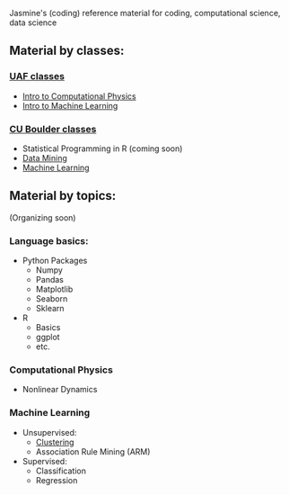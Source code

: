 Jasmine's (coding) reference material for coding, computational science, data science


## Material by classes:

### [UAF classes](UAF.md)
- [Intro to Computational Physics](UAF-CompPhys/UAF-CompPhys.md)
- [Intro to Machine Learning](UAF-ML-module/UAF-ML-Module.md)

### [CU Boulder classes](CUB.md)
- Statistical Programming in R (coming soon)
- [Data Mining](CUB-DataMining/DataMining.md)
- [Machine Learning](CUB-ML/CUB-ML.md)

## Material by topics:
(Organizing soon)

### Language basics:

- Python Packages
    - Numpy
    - Pandas
    - Matplotlib
    - Seaborn
    - Sklearn
- R
    - Basics
    - ggplot
    - etc.

### Computational Physics

- Nonlinear Dynamics

### Machine Learning

- Unsupervised:
    - [Clustering](Topics/Clustering.md)
    - Association Rule Mining (ARM)
- Supervised:
    - Classification
    - Regression
    